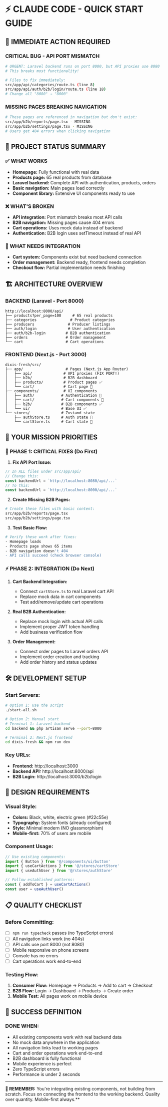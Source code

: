 # ⚡ CLAUDE CODE - QUICK START GUIDE

## 🚨 IMMEDIATE ACTION REQUIRED

### **CRITICAL BUG - API PORT MISMATCH**
```bash
# URGENT: Laravel backend runs on port 8000, but API proxies use 8080
# This breaks most functionality!

# Files to fix immediately:
src/app/api/categories/route.ts (line 8)
src/app/api/auth/b2b/login/route.ts (line 18)
# Change all "8080" → "8000"
```

### **MISSING PAGES BREAKING NAVIGATION**
```bash
# These pages are referenced in navigation but don't exist:
src/app/b2b/reports/page.tsx - MISSING
src/app/b2b/settings/page.tsx - MISSING
# Users get 404 errors when clicking navigation
```

## 🎯 PROJECT STATUS SUMMARY

### **✅ WHAT WORKS**
- **Homepage:** Fully functional with real data
- **Products page:** 65 real products from database
- **Laravel backend:** Complete API with authentication, products, orders
- **Basic navigation:** Main pages load correctly
- **Component library:** Extensive UI components ready to use

### **❌ WHAT'S BROKEN**
- **API integration:** Port mismatch breaks most API calls
- **B2B navigation:** Missing pages cause 404 errors
- **Cart operations:** Uses mock data instead of backend
- **Authentication:** B2B login uses setTimeout instead of real API

### **🔄 WHAT NEEDS INTEGRATION**
- **Cart system:** Components exist but need backend connection
- **Order management:** Backend ready, frontend needs completion
- **Checkout flow:** Partial implementation needs finishing

## 🏗️ ARCHITECTURE OVERVIEW

### **BACKEND (Laravel - Port 8000)**
```
http://localhost:8000/api/
├── products?per_page=100     # 65 real products
├── categories               # Product categories
├── producers               # Producer listings  
├── auth/login              # User authentication
├── auth/b2b-login         # B2B authentication
├── orders                 # Order management
└── cart                   # Cart operations
```

### **FRONTEND (Next.js - Port 3000)**
```
dixis-fresh/src/
├── app/                   # Pages (Next.js App Router)
│   ├── api/              # API proxies (FIX PORT!)
│   ├── b2b/              # B2B dashboard
│   ├── products/         # Product pages ✅
│   └── cart/             # Cart page 🔄
├── components/           # UI components
│   ├── auth/            # Authentication 🔄
│   ├── cart/            # Cart components 🔄
│   ├── b2b/             # B2B components ✅
│   └── ui/              # Base UI ✅
└── stores/              # Zustand state
    ├── authStore.ts     # Auth state 🔄
    └── cartStore.ts     # Cart state 🔄
```

## 🎯 YOUR MISSION PRIORITIES

### **🚨 PHASE 1: CRITICAL FIXES (Do First)**

1. **Fix API Port Issue:**
```typescript
// In ALL files under src/app/api/
// Change this:
const backendUrl = `http://localhost:8080/api/...`
// To this:
const backendUrl = `http://localhost:8000/api/...`
```

2. **Create Missing B2B Pages:**
```bash
# Create these files with basic content:
src/app/b2b/reports/page.tsx
src/app/b2b/settings/page.tsx
```

3. **Test Basic Flow:**
```bash
# Verify these work after fixes:
- Homepage loads
- Products page shows 65 items  
- B2B navigation doesn't 404
- API calls succeed (check browser console)
```

### **⚡ PHASE 2: INTEGRATION (Do Next)**

1. **Cart Backend Integration:**
   - Connect `cartStore.ts` to real Laravel cart API
   - Replace mock data in cart components
   - Test add/remove/update cart operations

2. **Real B2B Authentication:**
   - Replace mock login with actual API calls
   - Implement proper JWT token handling
   - Add business verification flow

3. **Order Management:**
   - Connect order pages to Laravel orders API
   - Implement order creation and tracking
   - Add order history and status updates

## 🛠️ DEVELOPMENT SETUP

### **Start Servers:**
```bash
# Option 1: Use the script
./start-all.sh

# Option 2: Manual start
# Terminal 1: Laravel backend
cd backend && php artisan serve --port=8000

# Terminal 2: Next.js frontend
cd dixis-fresh && npm run dev
```

### **Key URLs:**
- **Frontend:** http://localhost:3000
- **Backend API:** http://localhost:8000/api
- **B2B Login:** http://localhost:3000/b2b/login

## 🎨 DESIGN REQUIREMENTS

### **Visual Style:**
- **Colors:** Black, white, electric green (#22c55e)
- **Typography:** System fonts (already configured)
- **Style:** Minimal modern (NO glassmorphism)
- **Mobile-first:** 70% of users are mobile

### **Component Usage:**
```typescript
// Use existing components:
import { Button } from '@/components/ui/button'
import { useCartActions } from '@/stores/cartStore'
import { useAuthUser } from '@/stores/authStore'

// Follow established patterns:
const { addToCart } = useCartActions()
const user = useAuthUser()
```

## 📋 QUALITY CHECKLIST

### **Before Committing:**
- [ ] `npm run typecheck` passes (no TypeScript errors)
- [ ] All navigation links work (no 404s)
- [ ] API calls use port 8000 (not 8080)
- [ ] Mobile responsive on phone screens
- [ ] Console has no errors
- [ ] Cart operations work end-to-end

### **Testing Flow:**
1. **Consumer Flow:** Homepage → Products → Add to cart → Checkout
2. **B2B Flow:** Login → Dashboard → Products → Create order
3. **Mobile Test:** All pages work on mobile device

## 🚀 SUCCESS DEFINITION

### **DONE WHEN:**
- All existing components work with real backend data
- No mock data anywhere in the application
- All navigation links lead to working pages
- Cart and order operations work end-to-end
- B2B dashboard is fully functional
- Mobile experience is perfect
- Zero TypeScript errors
- Performance is under 2 seconds

---

**🎯 REMEMBER:** You're integrating existing components, not building from scratch. Focus on connecting the frontend to the working backend. Quality over quantity. Mobile-first always.**

